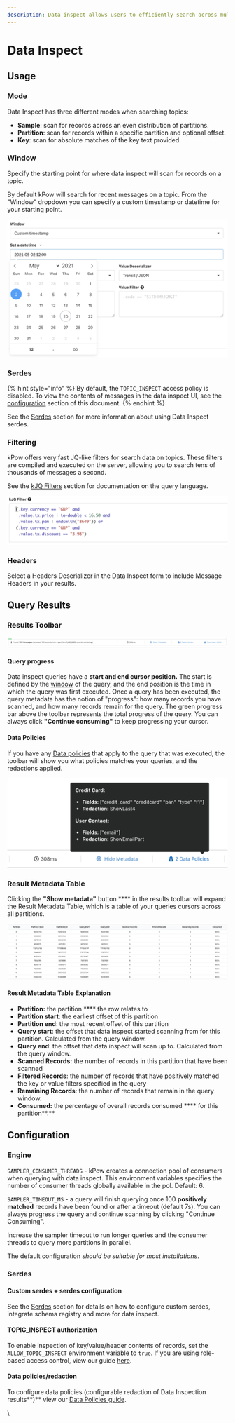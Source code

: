 ```yaml
---
description: Data inspect allows users to efficiently search across multiple Kafka topics
---
```


# Data Inspect

## Usage

### Mode&#x20;

Data Inspect has three different modes when searching topics:

* **Sample**: scan for records across an even distribution of partitions.
* **Partition**: scan for records within a specific partition and optional offset.
* **Key**: scan for absolute matches of the key text provided.

### Window

Specify the starting point for where data inspect will scan for records on a topic.&#x20;

By default kPow will search for recent messages on a topic. From the "Window" dropdown you can specify a custom timestamp or datetime for your starting point.

![Specifying a custom datetime](<../../.gitbook/assets/Screen Shot 2021-05-20 at 11.41.52 am.png>)

### Serdes

{% hint style="info" %}
By default, the `TOPIC_INSPECT` access policy is disabled. To view the contents of messages in the data inspect UI, see the [configuration](./#serdes-1) section of this document.
{% endhint %}

See the [Serdes](serdes.md) section for more information about using Data Inspect serdes.

### Filtering

kPow offers very fast JQ-like filters for search data on topics. These filters are compiled and executed on the server, allowing you to search tens of thousands of messages a second.

See the [kJQ Filters](kjq-filters.md) section for documentation on the query language.

![Search with kJQ Filters](../../.gitbook/assets/kjq.png)

### Headers

Select a Headers Deserializer in the Data Inspect form to include Message Headers in your results.

## Query Results

### Results Toolbar

![The query result toolbar](<../../.gitbook/assets/Screen Shot 2021-05-20 at 11.46.06 am.png>)

#### Query progress

Data inspect queries have a **start and end cursor position.** The start is defined by the [window](./#window) of the query, and the end position is the time in which the query was first executed. Once a query has been executed, the query metadata has the notion of "progress": how many records you have scanned, and how many records remain for the query. The green progress bar above the toolbar represents the total progress of the query. You can always click **"Continue consuming"** to keep progressing your cursor.

#### Data Policies&#x20;

If you have any [Data policies](../data-policies.md) that apply to the query that was executed, the toolbar will show you what policies matches your queries, and the redactions applied.

![](<../../.gitbook/assets/Screen Shot 2021-05-20 at 12.00.50 pm.png>)



### Result Metadata Table

Clicking the **"Show metadata"** button **** in the results toolbar will expand the Result Metadata Table, which is a table of your queries cursors across all partitions.&#x20;

![The Result Metadata Table](<../../.gitbook/assets/Screen Shot 2021-05-20 at 12.03.45 pm.png>)

#### Result Metadata Table Explanation

* **Partition:** the partition **** the row relates to
* **Partition start**: the earliest offset of this partition
* **Partition end**: the most recent offset of this partition&#x20;
* **Query start**: the offset that data inspect started scanning from for this partition. Calculated from the query window.
* **Query end**: the offset that data inspect will scan up to. Calculated from the query window.
* **Scanned Records:** the number of records in this partition that have been scanned
* **Filtered Records**: the number of records that have positively matched the key or value filters specified in the query
* **Remaining Records**: the number of records that remain in the query window.
* **Consumed:** the percentage of overall records consumed **** for this partition**.**

## Configuration

### Engine

`SAMPLER_CONSUMER_THREADS` - kPow creates a connection pool of consumers when querying with data inspect. This environment variables specifies the number of consumer threads globally available in the pol. Default: 6.

`SAMPLER_TIMEOUT_MS` - a query will finish querying once 100 **positively matched** records have been found or after a timeout (default 7s). You can always progress the query and continue scanning by clicking "Continue Consuming".

Increase the sampler timeout to run longer queries and the consumer threads to query more partitions in parallel.

The default configuration _should be suitable for most installations_.

### Serdes

#### Custom serdes + serdes configuration

See the [Serdes](serdes.md) section for details on how to configure custom serdes, integrate schema registry and more for data inspect.

#### TOPIC\_INSPECT authorization

To enable inspection of key/value/header contents of records, set the `ALLOW_TOPIC_INSPECT` environment variable to `true`. If you are using role-based access control, view our guide [here](https://docs.kpow.io/authorization/role-based-access-control#example-configuration).

#### Data policies/redaction

To configure data policies (configurable redaction of Data Inspection results**)** view our [Data Policies guide](../data-policies.md).

\
